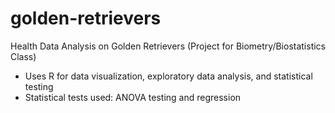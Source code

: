 # golden-retrievers
Health Data Analysis on Golden Retrievers (Project for Biometry/Biostatistics Class)
- Uses R for data visualization, exploratory data analysis, and statistical testing
- Statistical tests used: ANOVA testing and regression
